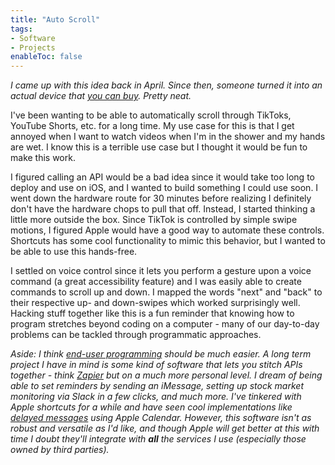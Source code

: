 ```yaml
---
title: "Auto Scroll"
tags:
- Software
- Projects
enableToc: false
---
```


*I came up with this idea back in April. Since then, someone turned it into an actual device that [you can buy](https://giftcrawler.com/products/tik-click). Pretty neat.*

I've been wanting to be able to automatically scroll through TikToks, YouTube Shorts, etc. for a long time. My use case for this is that I get annoyed when I want to watch videos when I'm in the shower and my hands are wet. I know this is a terrible use case but I thought it would be fun to make this work.

I figured calling an API would be a bad idea since it would take too long to deploy and use on iOS, and I wanted to build something I could use soon. I went down the hardware route for 30 minutes before realizing I definitely don't have the hardware chops to pull that off. Instead, I started thinking a little more outside the box. Since TikTok is controlled by simple swipe motions, I figured Apple would have a good way to automate these controls. Shortcuts has some cool functionality to mimic this behavior, but I wanted to be able to use this hands-free.

I settled on voice control since it lets you perform a gesture upon a voice command (a great accessibility feature) and I was easily able to create commands to scroll up and down. I mapped the words "next" and "back" to their respective up- and down-swipes which worked surprisingly well. Hacking stuff together like this is a fun reminder that knowing how to program stretches beyond coding on a computer - many of our day-to-day problems can be tackled through programmatic approaches.

*Aside: I think [end-user programming](https://www.inkandswitch.com/end-user-programming/) should be *much* easier. A long term project I have in mind is some kind of software that lets you stitch APIs together - think [Zapier](https://zapier.com/) but on a much more personal level. I dream of being able to set reminders by sending an iMessage, setting up stock market monitoring via Slack in a few clicks, and much more. I've tinkered with Apple shortcuts for a while and have seen cool implementations like [delayed messages](http://caleb.software/posts/ios-delayed-messages.html) using Apple Calendar. However, this software isn't as robust and versatile as I'd like, and though Apple will get better at this with time I doubt they'll integrate with **all** the services I use (especially those owned by third parties).*